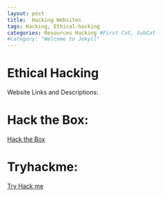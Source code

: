 ```yaml
---
layout: post
title:  Hacking Websites
tags: Hacking, Ethical-hacking
categories: Resources Hacking #First Cat, SubCat
#category: "Welcome to Jekyll"
---
```

# Ethical Hacking

Website Links and Descriptions:

# Hack the Box:

[Hack the Box](https://www.hackthebox.com//)

# Tryhackme:

[Try Hack me](https://tryhackme.com/)

